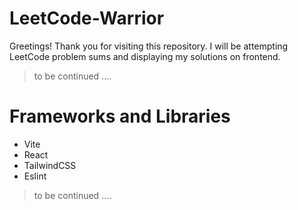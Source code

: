 # LeetCode-Warrior

Greetings! Thank you for visiting this repository. I will be attempting LeetCode problem sums and displaying my solutions on frontend.

> to be continued ....

# Frameworks and Libraries

<ul>
<li>Vite</li>
<li>React</li>
<li>TailwindCSS</li>
<li>Eslint</li>
</ul>

> to be continued ....
